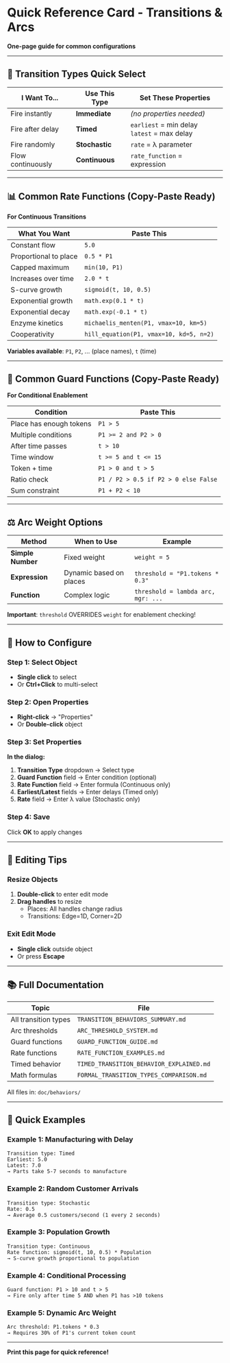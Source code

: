 # Quick Reference Card - Transitions & Arcs

**One-page guide for common configurations**

---

## 🎯 Transition Types Quick Select

| I Want To... | Use This Type | Set These Properties |
|--------------|---------------|---------------------|
| Fire instantly | **Immediate** | *(no properties needed)* |
| Fire after delay | **Timed** | `earliest` = min delay<br>`latest` = max delay |
| Fire randomly | **Stochastic** | `rate` = λ parameter |
| Flow continuously | **Continuous** | `rate_function` = expression |

---

## 📊 Common Rate Functions (Copy-Paste Ready)

**For Continuous Transitions**

| What You Want | Paste This |
|---------------|------------|
| Constant flow | `5.0` |
| Proportional to place | `0.5 * P1` |
| Capped maximum | `min(10, P1)` |
| Increases over time | `2.0 * t` |
| S-curve growth | `sigmoid(t, 10, 0.5)` |
| Exponential growth | `math.exp(0.1 * t)` |
| Exponential decay | `math.exp(-0.1 * t)` |
| Enzyme kinetics | `michaelis_menten(P1, vmax=10, km=5)` |
| Cooperativity | `hill_equation(P1, vmax=10, kd=5, n=2)` |

**Variables available**: `P1`, `P2`, ... (place names), `t` (time)

---

## 🚦 Common Guard Functions (Copy-Paste Ready)

**For Conditional Enablement**

| Condition | Paste This |
|-----------|------------|
| Place has enough tokens | `P1 > 5` |
| Multiple conditions | `P1 >= 2 and P2 > 0` |
| After time passes | `t > 10` |
| Time window | `t >= 5 and t <= 15` |
| Token + time | `P1 > 0 and t > 5` |
| Ratio check | `P1 / P2 > 0.5 if P2 > 0 else False` |
| Sum constraint | `P1 + P2 < 10` |

---

## ⚖️ Arc Weight Options

| Method | When to Use | Example |
|--------|-------------|---------|
| **Simple Number** | Fixed weight | `weight = 5` |
| **Expression** | Dynamic based on places | `threshold = "P1.tokens * 0.3"` |
| **Function** | Complex logic | `threshold = lambda arc, mgr: ...` |

**Important**: `threshold` OVERRIDES `weight` for enablement checking!

---

## 🔧 How to Configure

### Step 1: Select Object
- **Single click** to select
- Or **Ctrl+Click** to multi-select

### Step 2: Open Properties
- **Right-click** → "Properties"
- Or **Double-click** object

### Step 3: Set Properties
**In the dialog:**
1. **Transition Type** dropdown → Select type
2. **Guard Function** field → Enter condition (optional)
3. **Rate Function** field → Enter formula (Continuous only)
4. **Earliest/Latest** fields → Enter delays (Timed only)
5. **Rate** field → Enter λ value (Stochastic only)

### Step 4: Save
Click **OK** to apply changes

---

## 🎨 Editing Tips

### Resize Objects
1. **Double-click** to enter edit mode
2. **Drag handles** to resize
   - Places: All handles change radius
   - Transitions: Edge=1D, Corner=2D

### Exit Edit Mode
- **Single click** outside object
- Or press **Escape**

---

## 📚 Full Documentation

| Topic | File |
|-------|------|
| All transition types | `TRANSITION_BEHAVIORS_SUMMARY.md` |
| Arc thresholds | `ARC_THRESHOLD_SYSTEM.md` |
| Guard functions | `GUARD_FUNCTION_GUIDE.md` |
| Rate functions | `RATE_FUNCTION_EXAMPLES.md` |
| Timed behavior | `TIMED_TRANSITION_BEHAVIOR_EXPLAINED.md` |
| Math formulas | `FORMAL_TRANSITION_TYPES_COMPARISON.md` |

All files in: `doc/behaviors/`

---

## 🚀 Quick Examples

### Example 1: Manufacturing with Delay
```
Transition type: Timed
Earliest: 5.0
Latest: 7.0
→ Parts take 5-7 seconds to manufacture
```

### Example 2: Random Customer Arrivals
```
Transition type: Stochastic
Rate: 0.5
→ Average 0.5 customers/second (1 every 2 seconds)
```

### Example 3: Population Growth
```
Transition type: Continuous
Rate function: sigmoid(t, 10, 0.5) * Population
→ S-curve growth proportional to population
```

### Example 4: Conditional Processing
```
Guard function: P1 > 10 and t > 5
→ Fire only after time 5 AND when P1 has >10 tokens
```

### Example 5: Dynamic Arc Weight
```
Arc threshold: P1.tokens * 0.3
→ Requires 30% of P1's current token count
```

---

**Print this page for quick reference!**

